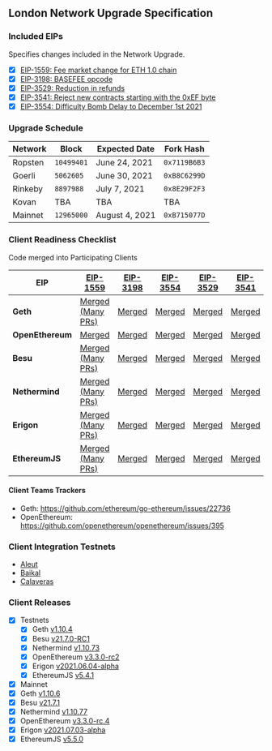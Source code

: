 ## London Network Upgrade Specification

### Included EIPs
Specifies changes included in the Network Upgrade.

  - [x] [EIP-1559: Fee market change for ETH 1.0 chain](https://eips.ethereum.org/EIPS/eip-1559) 
  - [x] [EIP-3198: BASEFEE opcode](https://eips.ethereum.org/EIPS/eip-3198) 
  - [x] [EIP-3529: Reduction in refunds](https://eips.ethereum.org/EIPS/eip-3529) 
  - [x] [EIP-3541: Reject new contracts starting with the 0xEF byte](https://eips.ethereum.org/EIPS/eip-3541) 
  - [x] [EIP-3554: Difficulty Bomb Delay to December 1st 2021](https://eips.ethereum.org/EIPS/eip-3554) 

### Upgrade Schedule

| Network | Block      | Expected Date | Fork Hash    |
|---------|------------|---------------|--------------|
| Ropsten | `10499401` | June 24, 2021 | `0x7119B6B3` |
| Goerli  | `5062605`  | June 30, 2021 | `0xB8C6299D` |
| Rinkeby | `8897988`  | July 7, 2021  | `0x8E29F2F3` |
| Kovan   | TBA        | TBA           | TBA          |
| Mainnet | `12965000` | August 4, 2021 | `0xB715077D` | 

### Client Readiness Checklist
Code merged into Participating Clients

| EIP | [EIP-1559](https://eips.ethereum.org/EIPS/eip-1559) | [EIP-3198](https://eips.ethereum.org/EIPS/eip-3198) | [EIP-3554](https://eips.ethereum.org/EIPS/eip-3554) | [EIP-3529](https://eips.ethereum.org/EIPS/eip-3529) | [EIP-3541](https://eips.ethereum.org/EIPS/eip-3541) | 
|------------------|------|-------|--------|---------|-------|
| **Geth**         | [Merged (Many PRs)](https://github.com/ethereum/go-ethereum/pull/22837) | [Merged](https://github.com/ethereum/go-ethereum/pull/22837) | [Merged](https://github.com/ethereum/go-ethereum/pull/22870) | [Merged](https://github.com/ethereum/go-ethereum/pull/22733) | [Merged](https://github.com/ethereum/go-ethereum/pull/22809)
| **OpenEthereum** | [Merged](https://github.com/openethereum/openethereum/pull/393) | [Merged](https://github.com/openethereum/openethereum/issues/393) | [Merged](https://github.com/openethereum/openethereum/pull/433) | [Merged](https://github.com/openethereum/openethereum/pull/406) | [Merged](https://github.com/openethereum/openethereum/pull/406) | [Merged](https://github.com/openethereum/openethereum/pull/422)
| **Besu**         | [Merged (Many PRs)](https://github.com/hyperledger/besu/pulls?q=is%3Apr+1559) | [Merged](https://github.com/hyperledger/besu/pull/2123) | [Merged](https://github.com/hyperledger/besu/pull/2289) | [Merged](https://github.com/hyperledger/besu/pull/2238) | [Merged](https://github.com/hyperledger/besu/pull/2245)
| **Nethermind**   | [Merged (Many PRs)](https://github.com/NethermindEth/nethermind/pull/3023) | [Merged](https://github.com/NethermindEth/nethermind/pull/2985)|[Merged](https://github.com/NethermindEth/nethermind/pull/3072)|[Merged](https://github.com/NethermindEth/nethermind/pull/3048) | [Merged](https://github.com/NethermindEth/nethermind/pull/3059)
| **Erigon**    | [Merged (Many PRs)](https://github.com/ledgerwatch/erigon/pull/1704) | [Merged](https://github.com/ledgerwatch/erigon/pull/1704) | [Merged](https://github.com/ledgerwatch/erigon/pull/1981) | [Merged](https://github.com/ledgerwatch/erigon/pull/1853)| [Merged](https://github.com/ledgerwatch/erigon/pull/1853)
| **EthereumJS**   | [Merged (Many PRs)](https://github.com/ethereumjs/ethereumjs-monorepo/pull/1148) | [Merged](https://github.com/ethereumjs/ethereumjs-monorepo/pull/1148) | [Merged](https://github.com/ethereumjs/ethereumjs-monorepo/pull/1245) | [Merged](https://github.com/ethereumjs/ethereumjs-monorepo/pull/1239) | [Merged](https://github.com/ethereumjs/ethereumjs-monorepo/pull/1240)

#### Client Teams Trackers

* Geth: https://github.com/ethereum/go-ethereum/issues/22736 
* OpenEthereum: https://github.com/openethereum/openethereum/issues/395 

### Client Integration Testnets 

  - [Aleut](https://github.com/ethereum/eth1.0-specs/blob/master/network-upgrades/client-integration-testnets/aleut.md)
  - [Baikal](https://github.com/ethereum/eth1.0-specs/blob/master/network-upgrades/client-integration-testnets/baikal.md)
  - [Calaveras](https://github.com/ethereum/eth1.0-specs/blob/master/network-upgrades/client-integration-testnets/calaveras.md)

### Client Releases 

 - [x] Testnets 
   - [x]  Geth [v1.10.4](https://github.com/ethereum/go-ethereum/releases/tag/v1.10.4)
   - [x]  Besu [v21.7.0-RC1](https://github.com/hyperledger/besu/releases/tag/21.7.0-RC1)
   - [x]  Nethermind [v1.10.73](https://github.com/NethermindEth/nethermind/releases/tag/1.10.73)
   - [x]  OpenEthereum [v3.3.0-rc2](https://github.com/openethereum/openethereum/releases/tag/v3.3.0-rc2)
   - [x]  Erigon [v2021.06.04-alpha](https://github.com/ledgerwatch/erigon/releases/tag/v2021.06.04)
   - [x]  EthereumJS [v5.4.1](https://github.com/ethereumjs/ethereumjs-monorepo/releases/tag/%40ethereumjs%2Fvm%405.4.1)
 - [x]  Mainnet 
   - [x]  Geth [v1.10.6](https://github.com/ethereum/go-ethereum/releases/tag/v1.10.6)
   - [x]  Besu [v21.7.1](https://github.com/hyperledger/besu/releases/tag/21.7.1)
   - [x]  Nethermind [v1.10.77](https://github.com/NethermindEth/nethermind/releases/tag/1.10.77)
   - [x]  OpenEthereum [v3.3.0-rc.4](https://github.com/openethereum/openethereum/releases/tag/v3.3.0-rc.4)
   - [x]  Erigon [v2021.07.03-alpha	](https://github.com/ledgerwatch/erigon/releases/tag/v2021.07.03)
   - [x]  EthereumJS [v5.5.0](https://github.com/ethereumjs/ethereumjs-monorepo/releases/tag/%40ethereumjs%2Fvm%405.5.0)
